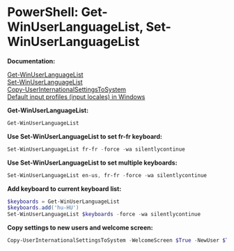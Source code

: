 # PowerShell: Get-WinUserLanguageList, Set-WinUserLanguageList

<b>Documentation:</b>

[Get-WinUserLanguageList](https://learn.microsoft.com/en-us/powershell/module/international/get-winuserlanguagelist?view=windowsserver2022-ps) <br />
[Set-WinUserLanguageList](https://learn.microsoft.com/en-us/powershell/module/international/set-winuserlanguagelist?view=windowsserver2022-ps) <br />
[Copy-UserInternationalSettingsToSystem](https://learn.microsoft.com/en-us/powershell/module/international/copy-userinternationalsettingstosystem?view=windowsserver2022-ps) <br />
[Default input profiles (input locales) in Windows](https://learn.microsoft.com/en-us/windows-hardware/manufacture/desktop/default-input-locales-for-windows-language-packs?view=windows-11)

<b>Get-WinUserLanguageList:</b>

```powershell
Get-WinUserLanguageList
```

<b>Use Set-WinUserLanguageList to set fr-fr keyboard:</b>

```powershell
Set-WinUserLanguageList fr-fr -force -wa silentlycontinue
```

<b>Use Set-WinUserLanguageList to set multiple keyboards:</b>

```powershell
Set-WinUserLanguageList en-us, fr-fr -force -wa silentlycontinue
```

<b>Add keyboard to current keyboard list:</b>

```powershell
$keyboards = Get-WinUserLanguageList
$keyboards.add('hu-HU')
Set-WinUserLanguageList $keyboards -force -wa silentlycontinue
```

<b>Copy settings to new users and welcome screen:</b>

```powershell
Copy-UserInternationalSettingsToSystem -WelcomeScreen $True -NewUser $True
```